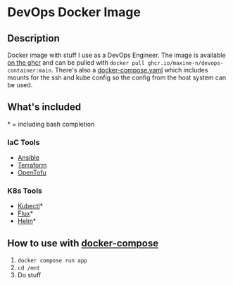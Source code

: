 # DevOps Docker Image

## Description
Docker image with stuff I use as a DevOps Engineer. The image is available [on the ghcr](https://github.com/Maxine-N/DevOps-Container/pkgs/container/devops-container) and can be pulled with `docker pull ghcr.io/maxine-n/devops-container:main`. There's also a [docker-compose.yaml](docker-compose.example.yaml) which includes mounts for the ssh and kube config so the config from the host system can be used.

## What's included
\* = including bash completion

### IaC Tools
- [Ansible](https://www.ansible.com)
- [Terraform](https://www.terraform.io)
- [OpenTofu](https://opentofu.org)

### K8s Tools
- [Kubectl](https://kubernetes.io/de/docs/reference/kubectl)*
- [Flux](https://fluxcd.io)*
- [Helm](https://helm.sh)*

## How to use with [docker-compose](docker-compose.example.yaml)
1) `docker compose run app`
2) `cd /mnt`
3) Do stuff